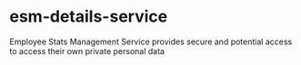 # esm-details-service
Employee Stats Management Service provides secure and potential access to access their own private personal data
